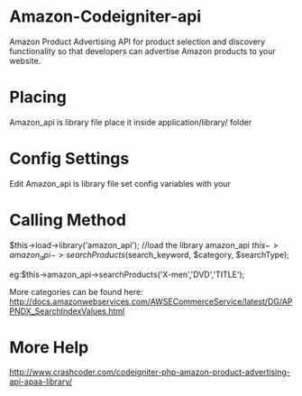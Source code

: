 Amazon-Codeigniter-api
======================

Amazon Product Advertising API for product selection and discovery functionality so that developers can advertise Amazon products to your website.

Placing
======================

Amazon_api is library file place it inside application/library/ folder

Config Settings
======================

Edit Amazon_api is library file set config variables with your


Calling Method
======================

$this->load->library('amazon_api'); //load the library amazon_api
$this->amazon_api->searchProducts($search_keyword, $category, $searchType);

eg:$this->amazon_api->searchProducts('X-men','DVD','TITLE');

More categories can be found here:
            http://docs.amazonwebservices.com/AWSECommerceService/latest/DG/APPNDX_SearchIndexValues.html


More Help 
======================

http://www.crashcoder.com/codeigniter-php-amazon-product-advertising-api-apaa-library/
            
            


